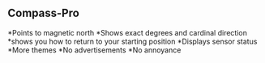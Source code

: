 ## Compass-Pro

*Points to magnetic north
*Shows exact degrees and cardinal direction
*shows you how to return to your starting position
*Displays sensor status
*More themes
*No advertisements
*No annoyance
